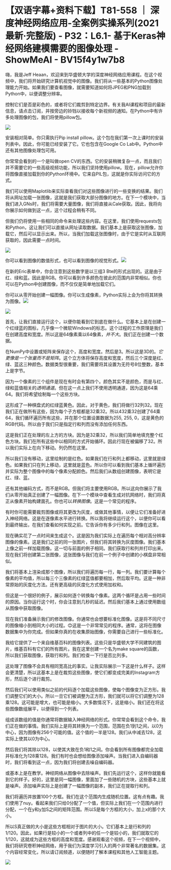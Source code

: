 # 【双语字幕+资料下载】T81-558 ｜ 深度神经网络应用-全案例实操系列(2021最新·完整版) - P32：L6.1- 基于Keras神经网络建模需要的图像处理 - ShowMeAI - BV15f4y1w7b8

嗨，我是Jeff Heaan，欢迎来到华盛顿大学的深度神经网络应用课程。在这个视频中，我们将开始研究计算机视觉中的图像。我们将从一些基本的Python图像处理能力开始。如果我们要查看图像，就需要知道如何将JPEG和PNG加载到Python中，以便调整分辨率。

控制它们是否是彩色的，或者将它们裁剪到特定边界。有关我AI课程和项目的最新信息，请点击订阅，并按旁边的铃铛以接收每个新视频的通知。在Python中有许多处理图像的包，我们将使用pillow包。

![](img/3e3d7831ea348ad14d326743a360c01f_1.png)

安装相对简单。你只需执行Pip install pillow。这个包在我们第一次上课时的安装列表中。因此，你可能已经安装了它。它也包含在Google Co Lab中。Python中还有其他图像处理包可用。

你常常会看到的一个是叫做open CV的东西。它的安装稍微复杂一点，而且我们并不需要它的一些高级视频功能，所以我们坚持使用pillow。现在，pillow允许你将图像直接加载到你的Python环境中。它来自PIL包，这就是你实际访问它的方式。

我们可以使用Maplotlib来实际查看我们对这些图像进行的一些变换的结果。我们将从网址加载一张图像，这就是我们获取大部分图像的地方。在下一个模块中，当我们进入GNs时，我们将需要大量图像，我们将直接从Cale获取。因此，我将向你展示如何做到这一点，这个过程会稍有不同。

但我们仍将使用一些相同的命令来处理这些内容。在这里，我们使用requests包和Python，这让我们可以直接从网址读取数据。我们基本上是获取这张图像，加载它，然后可以显示出来。所以，当我们加载这张图像时，由于它是实时从互联网获取的，因此需要一点时间。

![](img/3e3d7831ea348ad14d326743a360c01f_3.png)

你可以看到图像的数值形式，也可以看到图像的视觉形式。![](img/3e3d7831ea348ad14d326743a360c01f_5.png)

在新的Eric表单中，你会注意到这些数字是以三组3 Bte的形式出现的。这是由于红、绿和蓝。因此是RGB。你可以看到许多颜色在彼此的范围内非常相似。你也可以在Python中创建图像，而不仅仅是简单地加载它们。

你可以从零开始创建一幅图像。你可以生成像素，Python实际上会为你将其转换为图像。![](img/3e3d7831ea348ad14d326743a360c01f_7.png)

![](img/3e3d7831ea348ad14d326743a360c01f_8.png)

首先，让我们直接运行这个，以便你能看到它到底在做什么。它基本上是在创建一个红绿蓝的图标，几乎像一个微软Windows的标志。这个过程的工作原理是我们在创建高度和宽度。所以这是64像素乘以64像素，*并不大*。我们正在创建一个数据。

在NumPy中设置或矩阵来保存这个，高度和宽度。然后是3。所以这是3D的。*它更像是一个张量而不是矩阵*。这个立方体将保存高度和宽度，然后三个深度是红、绿、蓝这三种颜色。数据类型很重要，我们需要将其设置为无符号8位整数，基本上是字节。

因为一个像素的三个组件是现在有时会有第四个。颜色其实不是颜色，而是与红、绿和蓝值相关的*透明通道*。但在这一点上我们不使用透明通道，因为这是64乘64。我们将希望绘制每一个这些方块。

这形成了一种棋盘式的红绿蓝黄色。因此，对于黄色，我们将做行32列32。现在我们正在做所有这些，因为每个子方框都是32乘32。所以432乘32创建了64乘64，我们循环遍历所有这些，并在那个位置设置数据为255, 255, 0，这是黄色的RGB代码。所以由于我们只是指定行和列而没有添加任何东西。

这是我们正在处理的左上方的方块。因为是32乘32，所以我们简单地填充整个红色方块。我们在所有这些中以相同的方式开始循环。因此行现在被偏移了32。所以我们实际上在向下移动。列仍然在这里。

所以我们没有移动，这里绘制的是红色。如果我们在行和列上都移动，这里就是绿色。如果我们只在列上移动，这里就是蓝色。所以你可以看到我们基本上循环遍历并实际为整个图像中的每个像素分配颜色。然后我们从数组创建图像，表明它是红、绿、蓝。

还有其他编码方式，而不是RGB。但我们将主要使用RGB。所以这向你展示了我们从零开始真正创建了一幅图像。在下一个模块中查看生成对抗网络时，我们将真正从像素开始构建面孔。你也可以*转换图像*。这是一个常见的程序。

有时你可能需要裁剪图像或将其更改为灰度，或做其他事情，以便让它们准备好进入神经网络。这是在逐像素水平进行转换。所以我将继续运行这个，以便你可以看到最终输出，在我们查看如何实现之前。它告诉你有多少行和列。图像在这里。

现在确实花了一点时间来生成这个。这是因为我们实际上在遍历每个相对高分辨率图像的像素。这是我们之前的同一张图片，但我们将其转换为灰度图像。我们基本上像之前一样加载图像。这一切与前面的例子相同。我们获取行和列并打印出来。现在我们将创建第二张图像，这张图像与我们在前一个例子中创建的小棋盘非常相似。

我们将基本上渲染成那个图像，所以我们将遍历每一行，每一列。我们要计算每个像素的平均值，所以每三个三像素的红绿蓝值都要相加，然后取平均。这是一种非常原始的灰度化方法。还有更高级的灰度化方式使用加权和。

但这是一个很好的例子，展示如何逐个转换每个像素。这两个循环是占用一些时间的原因。当你运行这个时，你会注意到几秒的延迟。然后我们基本上通过使用数组从图像中获取图像。

现在我们准备展示我们的修改图像。你通常也会想要标准化图像。这是将不同尺寸的图像缩小到相同大小的过程。😊这是一个非常常见的程序。通常，这将在图像数据集中为你完成。但如果你真的在收集原始图像，你需要自己进行一些标准化。

我给它提供了一个来自维基百科的图像列表。这些只是华盛顿大学不同建筑的图片，维基百科有它们的所有图片。我在这里创建一个名为make square的函数，所以我们获取图像，获取行和列。我们检查一下行是否比列多。

这处理了图像不会具有相同宽高比的事实。让我实际展示一下这是什么样子。这样会更清楚，所以这基本上是在裁剪这些图像，使它们都变成完美的Instagram方形，然后逐个进行裁剪。

然后我们可以使用类似之前的代码逐个加载这些图像，使每个图像变为正方形。我们调整它们的大小。所以一旦它们被调整为正方形，我们就可以将它们调整为128乘128。这可能是增大，也可能是缩小。大多数情况下，这是缩小。我们还在将这些图像数组展平，以便得到一个列表。

组成该数组的值是你通常将数据输入神经网络的形式。你常常会看到这个命令，我们正在做的事情。我们实际上是将其转换为一个范围，范围在负1到1之间，以0为中心，因为图像有256个可能的值。这个值的一半是128。我们从中减去128，这实际上使其以0为中心。

然后我们将其除以128，以使其大致在负1和1之间。你会看到所有图像都完全加载并标准化为128乘128。我们有时也会想给图像添加噪声。当我们进入自编码器时，我们将看到这一点，因为我们将创建去噪自编码器。

或基本上是在教学。神经网络从图像中去除噪声。我们先运行这个，这样你就能看到它的样子。好的，这里是同一幅图像，里面加了一些随机的方块，这些基本上就是噪声。添加噪声实际上是创建了一幅图像的副本，我们正在提取行和列。

我们将遍历并放置100个方框。我们在这个范围内生成随机位置。这有点有趣。我们使用了nuy。看起来我们只给0分配了一个值，但实际上我们在一个范围内进行分配，一个在y和y加S之间的矩阵范围。所以S是每个方框的大小，加上x的那个大小。

所以S真正做的大小是这些方框相对于图片的大小。它们基本上是行和列的1/120。因此，如果行是较小的一个或者列中的任一个是较小的，我们就取它的1/120，这就成为这些方框的高度和宽度。感谢观看这个视频，在下一个视频中，我们将研究卷积神经网络，用于我们为深度学习引入的两个非常著名的数据集。这个内容经常变化，所以请订阅频道，以便随时了解本课程和其他人工智能主题。

![](img/3e3d7831ea348ad14d326743a360c01f_10.png)
